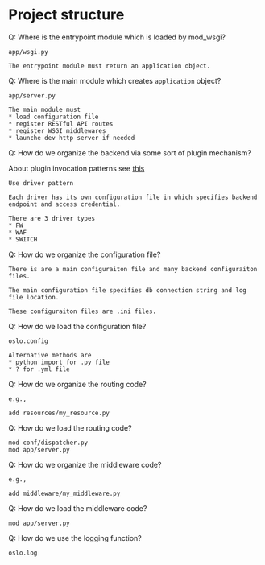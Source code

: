 # Project structure

Q: Where is the entrypoint module which is loaded by mod_wsgi?

```
app/wsgi.py

The entrypoint module must return an application object.
```

Q: Where is the main module which creates `application` object?

```
app/server.py

The main module must
* load configuration file
* register RESTful API routes
* register WSGI middlewares
* launche dev http server if needed
```

Q: How do we organize the backend via some sort of plugin mechanism?

About plugin invocation patterns see [this](https://docs.openstack.org/stevedore/latest/user/essays/pycon2013.html)

```
Use driver pattern

Each driver has its own configuration file in which specifies backend endpoint and access credential.

There are 3 driver types
* FW
* WAF
* SWITCH
```

Q: How do we organize the configuration file?

```
There is are a main configuraiton file and many backend configuraiton files.

The main configuration file specifies db connection string and log file location.

These configuraiton files are .ini files.
```

Q: How do we load the configuration file?

```
oslo.config

Alternative methods are
* python import for .py file
* ? for .yml file
```

Q: How do we organize the routing code?

```
e.g.,

add resources/my_resource.py
```

Q: How do we load the routing code?

```
mod conf/dispatcher.py
mod app/server.py
```

Q: How do we organize the middleware code?

```
e.g.,

add middleware/my_middleware.py
```

Q: How do we load the middleware code?

```
mod app/server.py
```

Q: How do we use the logging function?

```
oslo.log
```